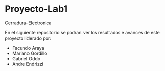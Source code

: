 # Proyecto-Lab1
Cerradura-Electronica

En el siguiente repositorio se podran ver los resultados e avances de este proyecto liderado por:
* Facundo Araya
* Mariano Gordillo
* Gabriel Oddo
* Andre Endrizzi
